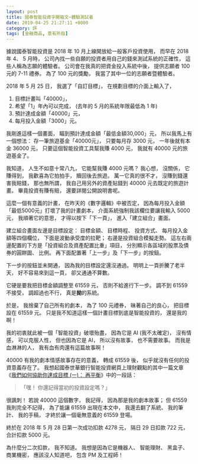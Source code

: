 ```yaml
---
layout: post
title: 國泰智能投資乎開箱文─體驗測試者
date: 2019-04-25 21:27:11 +0000
category: 評
tags: [金融商品, 意有所指]
---
```


據說國泰智能投資是 2018 年 10 月上線開放給一般客戶投資使用，
而早在 2018 年 4、 5 月時，
公司內找一些自願的投資者用自己的錢來測試系統的正確性，
這些人稱為志願的體驗者。
公司會在我真的把資金投入系統中後，
提供志願者 100 元的 7-11 禮券。
為了 100 元的獎勵，
我當了其中一位的志願者暨體驗者。

2018 年 5 月 25 日，
我選了「自訂目標」，
在規劃目標的介面上輸入了，

1. 目標計畫叫「40000」，
1. 希望「1」年內可以完成， (去年的 5 月的系統年限最低為 1 年)
1. 預計達成金額「40000」元，
1. 每月投入金額「3000」元。

<!--more-->

我剛進這樣一個畫面，
瞄到預計達成金額「最低金額30,000」元，
所以我馬上有一個想法： 存一筆旅遊基金「40000元」，
只要每月存 3000 元，
一年後就有本金 36000 元，
只要這個智能投資工具幫我賺 4000 元，
我就有 40000 元的旅遊基金了。

我知道，
人生不如意十常八九，
它能幫我賺 4000 元嗎？
我心想，
沒關係，
它賺得到，
我歡喜為它拍拍手，
贖回後去旅遊。
萬一它真的很不才，
沒賺到錢還害我賠錢，
那也無所謂，
我自己用另外的資產貼錢到 40000 元去既定的旅遊計畫。
畢竟投資有賺有賠，
還要詳閱公開說明書呢。

這麼一個有意義的計畫，
在昨天的《數字邏輯》中被否定，
因為每月投入金額「最低5000元」打壞了我的計畫劇本，
介面系統強制我該欄位要讓我輸入 5000 元，
我順著它的意思，
才得以按下「下一頁」，
進入「建立組合」畫面。

建立組合畫面左邊是目標設定： 目標金額、 目標時程、 投資方式、 每月投入金額等四個欄位，
下面是波動承受度的拉靶；
右邊是投資組合模擬走勢。
這左右兩邊配置的下方是「投資組合及資產配置比重」項目，
分別顯示各區域的股票及債券的圓餅圖、 比例。
再下面配置著「上一步」及「下一步」的按鈕。

下一步的按鈕並未開通，
因為我的目標設定還沒通過。
明明上一頁折騰了老半天，
好不容易來到這一頁，
卻又通通不算數。

它硬是要我把目標金額調整至 61559 元，
否則不給進行下一步。
調不到 61559 不接受，
調超過也不行，
真是<b>拗</b>的系統。

於是，
我捨棄了自己所有的劇本，
為了 100 元禮券，
昧著自己的良心，
把目標設在 61559 元。
只是我不知道這樣一個計畫目標到底是智能投資的，
還是我的啊！

我的初衷就此被一個「智能投資」破壞殆盡，
因為它是 AI (我不太確定)，
沒有情感，
可以克服人性，
但也因為它是 AI，
所以沒有故事，
也不需要故事。
而我是血淋淋的人，
我有血有肉還有這篇故事啊！

40000 有我的劇本情感故事存在的意義，
轉成 61559 後，
似乎就沒有任何的投資意義存在了。
我想起國泰世華銀行智能投資網頁上理財觀點的其中一篇文章《[我們如何協助你達成目標 (一)： 再平衡](https://www.cathayrobo.com/welcome/trends/how-can-you-achieve-your-goal-through-rebalancing/)》中的一段話： 

> 「嘿！ 你還記得當初的投資設定嗎？」

很諷刺！
若說 40000 這個數字，
我記得，
因為那是我的劇本故事；
但 61559 我則完全不記得，
為了能讓 61559 出現在本文中，
我還去翻了系統、 我的筆計、 我的手稿，
才終於讓一個毫無意義的 61559 登場。

終於在 2018 年 5 月 28 日第一次成功扣款 4278 元，
隔日 29 日扣款 722 元，
合計扣款 5000 元。

為什麼分二次扣款，
我不知道。
我想是因為它是機器人、 智能理財、 黑盒子、 商業機密，
應該沒人知道吧，
包含 PM 及工程師！
